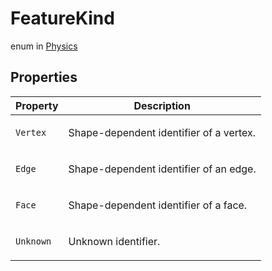 # FeatureKind
enum in [Physics](../Physics.md)

## Properties
| Property | Description |
|---|---|
| `Vertex` | <p>Shape-dependent identifier of a vertex.</p> |
| `Edge` | <p>Shape-dependent identifier of an edge.</p> |
| `Face` | <p>Shape-dependent identifier of a face.</p> |
| `Unknown` | <p>Unknown identifier.</p> |
